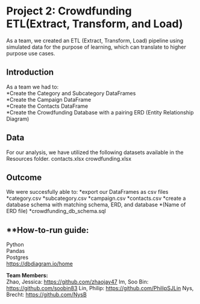 # Project 2: Crowdfunding ETL(Extract, Transform, and Load)

As a team, we created an ETL (Extract, Transform, Load) pipeline using simulated data for the purpose of learning, which can translate to higher purpose use cases. 

## **Introduction**<br/>
As a team we had to: <br/>
*Create the Category and Subcategory DataFrames <br/>
*Create the Campaign DataFrame <br/>
*Create the Contacts DataFrame <br/>
*Create the Crowdfunding Database with a pairing ERD (Entity Relationship Diagram) <br/>


## **Data**
For our analysis, we have utilized the following datasets available in the Resources folder.
contacts.xlsx
crowdfunding.xlsx


## **Outcome**
We were succesfully able to:
*export our DataFrames as csv files
    *category.csv
    *subcategory.csv
    *campaign.csv
    *contacts.csv
*create a database schema with matching schema, ERD, and database
    *(Name of ERD file)
    *crowdfunding_db_schema.sql


## **How-to-run guide:
Python <br/>
Pandas <br/>
Postgres <br/>
https://dbdiagram.io/home <br/>


**Team Members:** <br/>
Zhao, Jessica: https://github.com/zhaojay47
Im, Soo Bin: https://github.com/soobin83
Lin, Philip: https://github.com/PhilipSJLin
Nys, Brecht: https://github.com/NysB
